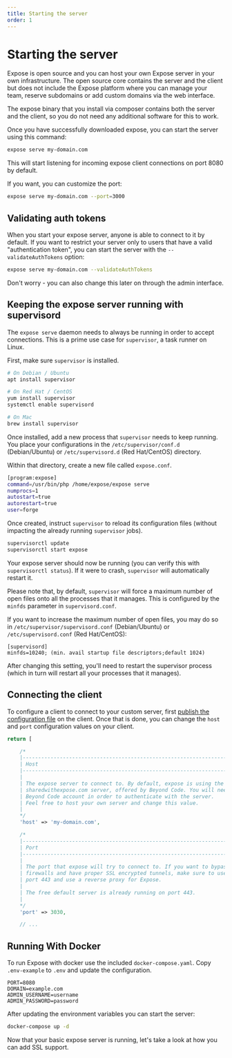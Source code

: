 ```yaml
---
title: Starting the server
order: 1
---
```


# Starting the server

Expose is open source and you can host your own Expose server in your own infrastructure. The open source core contains the server and the client but does not include the Expose platform where you can manage your team, reserve subdomains or add custom domains via the web interface.

The expose binary that you install via composer contains both the server and the client, so you do not need any additional software for this to work.

Once you have successfully downloaded expose, you can start the server using this command:

````bash
expose serve my-domain.com
````

This will start listening for incoming expose client connections on port 8080 by default.

If you want, you can customize the port:

```bash
expose serve my-domain.com --port=3000
```

## Validating auth tokens

When you start your expose server, anyone is able to connect to it by default. If you want to restrict your server only to users that have a valid "authentication token", you can start the server with the `--validateAuthTokens` option:

```bash
expose serve my-domain.com --validateAuthTokens
```

Don't worry - you can also change this later on through the admin interface.

## Keeping the expose server running with supervisord

The `expose serve` daemon needs to always be running in order to accept connections. This is a prime use case for `supervisor`, a task runner on Linux.

First, make sure `supervisor` is installed.

```bash
# On Debian / Ubuntu
apt install supervisor

# On Red Hat / CentOS
yum install supervisor
systemctl enable supervisord

# On Mac
brew install supervisor
```

Once installed, add a new process that `supervisor` needs to keep running. You place your configurations in the `/etc/supervisor/conf.d` (Debian/Ubuntu) or `/etc/supervisord.d` (Red Hat/CentOS) directory.

Within that directory, create a new file called `expose.conf`.

```bash
[program:expose]
command=/usr/bin/php /home/expose/expose serve
numprocs=1
autostart=true
autorestart=true
user=forge
```

Once created, instruct `supervisor` to reload its configuration files (without impacting the already running `supervisor` jobs).

```bash
supervisorctl update
supervisorctl start expose
```

Your expose server should now be running (you can verify this with `supervisorctl status`). If it were to crash, `supervisor` will automatically restart it.

Please note that, by default, `supervisor` will force a maximum number of open files onto all the processes that it manages. This is configured by the `minfds` parameter in `supervisord.conf`.

If you want to increase the maximum number of open files, you may do so in `/etc/supervisor/supervisord.conf` (Debian/Ubuntu) or `/etc/supervisord.conf` (Red Hat/CentOS):

```
[supervisord]
minfds=10240; (min. avail startup file descriptors;default 1024)
```

After changing this setting, you'll need to restart the supervisor process (which in turn will restart all your processes that it manages).


## Connecting the client

To configure a client to connect to your custom server, first [publish the configuration file](/docs/expose/client/configuration) on the client. Once that is done, you can change the `host` and `port` configuration values on your client.

```php
return [

    /*
    |--------------------------------------------------------------------------
    | Host
    |--------------------------------------------------------------------------
    |
    | The expose server to connect to. By default, expose is using the free 
    | sharedwithexpose.com server, offered by Beyond Code. You will need a free
    | Beyond Code account in order to authenticate with the server.
    | Feel free to host your own server and change this value.
    |
    */
    'host' => 'my-domain.com',

    /*
    |--------------------------------------------------------------------------
    | Port
    |--------------------------------------------------------------------------
    |
    | The port that expose will try to connect to. If you want to bypass 
    | firewalls and have proper SSL encrypted tunnels, make sure to use
    | port 443 and use a reverse proxy for Expose. 
    |
    | The free default server is already running on port 443.
    |
    */
    'port' => 3030,

    // ...
```

## Running With Docker

To run Expose with docker use the included `docker-compose.yaml`. Copy `.env-example` to `.env` and update the configuration.

```
PORT=8080
DOMAIN=example.com
ADMIN_USERNAME=username
ADMIN_PASSWORD=password
```

After updating the environment variables you can start the server:

```bash
docker-compose up -d
```

Now that your basic expose server is running, let's take a look at how you can add SSL support.
